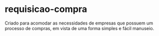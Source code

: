 #  requisicao-compra
Criado para acomodar as necessidades de empresas que possuem um processo de compras, em vista de uma forma simples e fácil manuseio.
